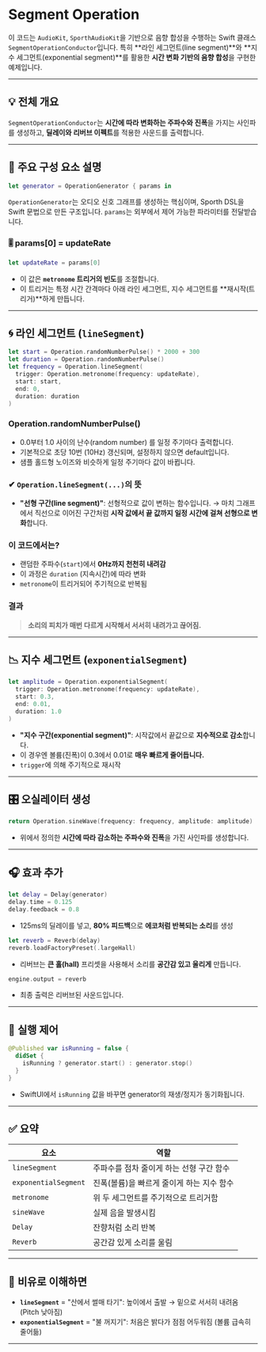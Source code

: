 # Segment Operation

이 코드는 `AudioKit`, `SporthAudioKit`을 기반으로 음향 합성을 수행하는 Swift 클래스 `SegmentOperationConductor`입니다. 특히 \*\*라인 세그먼트(line segment)\*\*와 \*\*지수 세그먼트(exponential segment)\*\*를 활용한 **시간 변화 기반의 음향 합성**을 구현한 예제입니다.

---

## 💡 전체 개요

`SegmentOperationConductor`는 **시간에 따라 변화하는 주파수와 진폭**을 가지는 사인파를 생성하고, **딜레이와 리버브 이펙트**를 적용한 사운드를 출력합니다.

---

## 🔧 주요 구성 요소 설명

```swift
let generator = OperationGenerator { params in
```

`OperationGenerator`는 오디오 신호 그래프를 생성하는 핵심이며, Sporth DSL을 Swift 문법으로 만든 구조입니다. `params`는 외부에서 제어 가능한 파라미터를 전달받습니다.

### 🎚 params\[0] = updateRate

```swift
let updateRate = params[0]
```

* 이 값은 **`metronome` 트리거의 빈도**를 조절합니다.
* 이 트리거는 특정 시간 간격마다 아래 라인 세그먼트, 지수 세그먼트를 \*\*재시작(트리거)\*\*하게 만듭니다.

---

## 🌀 라인 세그먼트 (`lineSegment`)

```swift
let start = Operation.randomNumberPulse() * 2000 + 300
let duration = Operation.randomNumberPulse()
let frequency = Operation.lineSegment(
  trigger: Operation.metronome(frequency: updateRate),
  start: start,
  end: 0,
  duration: duration
)
```

### Operation.randomNumberPulse()
* 0.0부터 1.0 사이의 난수(random number) 를 일정 주기마다 출력합니다.
* 기본적으로 초당 10번 (10Hz) 갱신되며, 설정하지 않으면 default입니다.
* 샘플 홀드형 노이즈와 비슷하게 일정 주기마다 값이 바뀝니다.

### ✔ `Operation.lineSegment(...)`의 뜻

* **"선형 구간(line segment)"**: 선형적으로 값이 변하는 함수입니다.
  → 마치 그래프에서 직선으로 이어진 구간처럼 **시작 값에서 끝 값까지 일정 시간에 걸쳐 선형으로 변화**합니다.

### 이 코드에서는?

* 랜덤한 주파수(`start`)에서 **0Hz까지 천천히 내려감**
* 이 과정은 `duration` (지속시간)에 따라 변화
* `metronome`이 트리거되어 주기적으로 반복됨

### 결과

> **소리의 피치가 매번 다르게 시작해서 서서히 내려가고 끊어짐.**

---

## 📉 지수 세그먼트 (`exponentialSegment`)

```swift
let amplitude = Operation.exponentialSegment(
  trigger: Operation.metronome(frequency: updateRate),
  start: 0.3,
  end: 0.01,
  duration: 1.0
)
```

* **"지수 구간(exponential segment)"**: 시작값에서 끝값으로 **지수적으로 감소**합니다.
* 이 경우엔 볼륨(진폭)이 0.3에서 0.01로 **매우 빠르게 줄어듭니다.**
* `trigger`에 의해 주기적으로 재시작

---

## 🎛 오실레이터 생성

```swift
return Operation.sineWave(frequency: frequency, amplitude: amplitude)
```

* 위에서 정의한 **시간에 따라 감소하는 주파수와 진폭**을 가진 사인파를 생성합니다.

---

## 🎧 효과 추가

```swift
let delay = Delay(generator)
delay.time = 0.125
delay.feedback = 0.8
```

* 125ms의 딜레이를 넣고, **80% 피드백**으로 **에코처럼 반복되는 소리**를 생성

```swift
let reverb = Reverb(delay)
reverb.loadFactoryPreset(.largeHall)
```

* 리버브는 **큰 홀(hall)** 프리셋을 사용해서 소리를 **공간감 있고 울리게** 만듭니다.

```swift
engine.output = reverb
```

* 최종 출력은 리버브된 사운드입니다.

---

## 🔁 실행 제어

```swift
@Published var isRunning = false {
  didSet {
    isRunning ? generator.start() : generator.stop()
  }
}
```

* SwiftUI에서 `isRunning` 값을 바꾸면 generator의 재생/정지가 동기화됩니다.

---

## ✅ 요약

| 요소                   | 역할                       |
| -------------------- | ------------------------ |
| `lineSegment`        | 주파수를 점차 줄이게 하는 선형 구간 함수  |
| `exponentialSegment` | 진폭(볼륨)을 빠르게 줄이게 하는 지수 함수 |
| `metronome`          | 위 두 세그먼트를 주기적으로 트리거함     |
| `sineWave`           | 실제 음을 발생시킴               |
| `Delay`              | 잔향처럼 소리 반복               |
| `Reverb`             | 공간감 있게 소리를 울림            |

---

## 🧠 비유로 이해하면

* **`lineSegment`** = "산에서 썰매 타기": 높이에서 출발 → 밑으로 서서히 내려옴 (Pitch 낮아짐)
* **`exponentialSegment`** = "불 꺼지기": 처음은 밝다가 점점 어두워짐 (볼륨 급속히 줄어듦)

---
